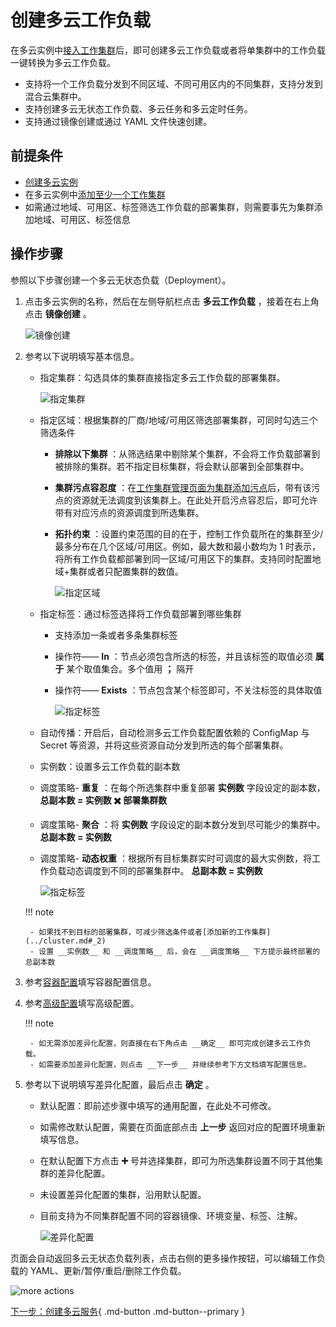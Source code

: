 # 创建多云工作负载

在多云实例中[接入工作集群](../cluster.md#_2)后，即可创建多云工作负载或者将单集群中的工作负载一键转换为多云工作负载。

- 支持将一个工作负载分发到不同区域、不同可用区内的不同集群，支持分发到混合云集群中。
- 支持创建多云无状态工作负载、多云任务和多云定时任务。
- 支持通过镜像创建或通过 YAML 文件快速创建。

## 前提条件

- [创建多云实例](../instance/add.md)
- 在多云实例中[添加至少一个工作集群](../cluster.md#_2)
- 如需通过地域、可用区、标签筛选工作负载的部署集群，则需要事先为集群添加地域、可用区、标签信息

## 操作步骤

参照以下步骤创建一个多云无状态负载（Deployment）。

1. 点击多云实例的名称，然后在左侧导航栏点击 __多云工作负载__ ，接着在右上角点击 __镜像创建__ 。

    ![镜像创建](https://docs.daocloud.io/daocloud-docs-images/docs/zh/docs/kairship/images/deploy04.png)

2. 参考以下说明填写基本信息。

    - 指定集群：勾选具体的集群直接指定多云工作负载的部署集群。

        ![指定集群](https://docs.daocloud.io/daocloud-docs-images/docs/zh/docs/kairship/images/deployment-new01.png)

    - 指定区域：根据集群的厂商/地域/可用区筛选部署集群，可同时勾选三个筛选条件

        - __排除以下集群__ ：从筛选结果中剔除某个集群，不会将工作负载部署到被排除的集群。若不指定目标集群，将会默认部署到全部集群中。
        - __集群污点容忍度__ ：在[工作集群管理页面为集群添加污点](../cluster.md#_6)后，带有该污点的资源就无法调度到该集群上。在此处开启污点容忍后，即可允许带有对应污点的资源调度到所选集群。
        - __拓扑约束__ ：设置约束范围的目的在于，控制工作负载所在的集群至少/最多分布在几个区域/可用区。例如，最大数和最小数均为 1 时表示，将所有工作负载都部署到同一区域/可用区下的集群。支持同时配置地域+集群或者只配置集群的数值。

            ![指定区域](https://docs.daocloud.io/daocloud-docs-images/docs/zh/docs/kairship/images/deployment-new02.png)

    - 指定标签：通过标签选择将工作负载部署到哪些集群

        - 支持添加一条或者多条集群标签
        - 操作符—— __In__ ：节点必须包含所选的标签，并且该标签的取值必须 **属于** 某个取值集合。多个值用 __；__ 隔开
        - 操作符—— __Exists__ ：节点包含某个标签即可，不关注标签的具体取值

            ![指定标签](https://docs.daocloud.io/daocloud-docs-images/docs/zh/docs/kairship/images/deployment-new03.png)

    - 自动传播：开启后，自动检测多云工作负载配置依赖的 ConfigMap 与 Secret 等资源，并将这些资源自动分发到所选的每个部署集群。
    - 实例数：设置多云工作负载的副本数
    - 调度策略- __重复__ ：在每个所选集群中重复部署 __实例数__ 字段设定的副本数， __总副本数 = 实例数 ✖️ 部署集群数__ 
    - 调度策略- __聚合__ ：将 __实例数__ 字段设定的副本数分发到尽可能少的集群中。 __总副本数 = 实例数__ 
    - 调度策略- __动态权重__ ：根据所有目标集群实时可调度的最大实例数，将工作负载动态调度到不同的部署集群中。 __总副本数 = 实例数__ 

        ![指定标签](https://docs.daocloud.io/daocloud-docs-images/docs/zh/docs/kairship/images/deploy06.png)

    !!! note

        - 如果找不到目标的部署集群，可减少筛选条件或者[添加新的工作集群](../cluster.md#_2)
        - 设置 __实例数__ 和 __调度策略__ 后，会在 __调度策略__ 下方提示最终部署的总副本数

3. 参考[容器配置](../../kpanda/user-guide/workloads/create-deployment.md#_4)填写容器配置信息。

4. 参考[高级配置](../../kpanda/user-guide/workloads/create-deployment.md#_6)填写高级配置。

    !!! note

        - 如无需添加差异化配置，则直接在右下角点击 __确定__ 即可完成创建多云工作负载。
        - 如需要添加差异化配置，则点击 __下一步__ 并继续参考下方文档填写配置信息。

5. 参考以下说明填写差异化配置，最后点击 __确定__ 。

    - 默认配置：即前述步骤中填写的通用配置，在此处不可修改。
    - 如需修改默认配置，需要在页面底部点击 __上一步__ 返回对应的配置环境重新填写信息。
    - 在默认配置下方点击 __➕__ 号并选择集群，即可为所选集群设置不同于其他集群的差异化配置。
    - 未设置差异化配置的集群，沿用默认配置。
    - 目前支持为不同集群配置不同的容器镜像、环境变量、标签、注解。

        ![差异化配置](https://docs.daocloud.io/daocloud-docs-images/docs/zh/docs/kairship/images/deploy11.png)

页面会自动返回多云无状态负载列表，点击右侧的更多操作按钮，可以编辑工作负载的 YAML、更新/暂停/重启/删除工作负载。

![more actions](https://docs.daocloud.io/daocloud-docs-images/docs/zh/docs/kairship/images/deploy12.png)

[下一步：创建多云服务](../resource/service.md){ .md-button .md-button--primary }

